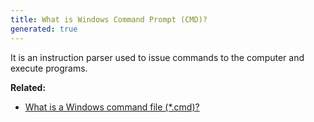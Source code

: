 ```yaml
---
title: What is Windows Command Prompt (CMD)?
generated: true
---
```


<div markdown="1" class="ans">
It is an instruction parser used to issue commands to the computer and execute programs.
</div>

**Related:**
- [What is a Windows command file (*.cmd)?](/en-US/windows-cmd/what-is-windows-command-file)
